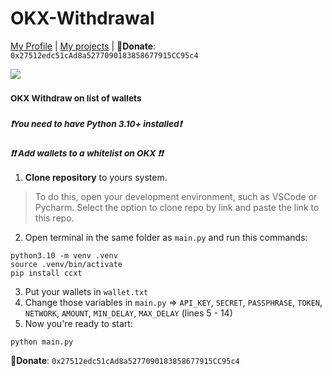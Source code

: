 # OKX-Withdrawal

 [My Profile](https://github.com/ryu666zaki/) | [My projects](https://github.com/ryu666zaki?tab=repositories) |
  🍩**Donate**: `0x27512edc51cAd8a5277090183858677915CC95c4`

![](image/OKX.png)

### <sub>OKX Withdraw on list of wallets</sub>

### <sup>***❗You need to have Python 3.10+ installed❗***</sup>

### <sup>***❗❗ Add wallets to a whitelist on OKX ❗❗***</sup>

1. **Clone repository** to yours system.

> To do this, open your development environment, such as VSCode or Pycharm. Select the option to clone repo by link and paste the link to this repo.

2. Open terminal in the same folder as `main.py` and run this commands:

```
python3.10 -m venv .venv
source .venv/bin/activate
pip install ccxt
```
3. Put your wallets in `wallet.txt`
4. Change those variables in `main.py` => `API_KEY`, `SECRET`, `PASSPHRASE`, `TOKEN`, `NETWORK`, `AMOUNT`, `MIN_DELAY`, `MAX_DELAY` (lines 5 - 14)
5. Now you're ready to start:
  ```
  python main.py
  ```
  
 🍩**Donate**: `0x27512edc51cAd8a5277090183858677915CC95c4`
